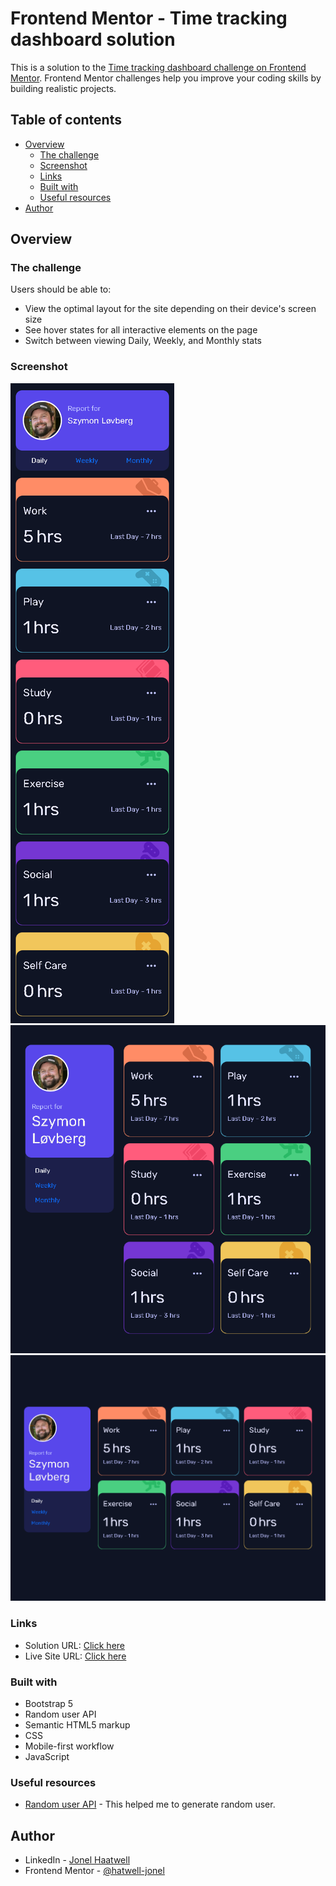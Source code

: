 # Frontend Mentor - Time tracking dashboard solution

This is a solution to the [Time tracking dashboard challenge on Frontend Mentor](https://www.frontendmentor.io/challenges/time-tracking-dashboard-UIQ7167Jw). Frontend Mentor challenges help you improve your coding skills by building realistic projects. 

## Table of contents

- [Overview](#overview)
  - [The challenge](#the-challenge)
  - [Screenshot](#screenshot)
  - [Links](#links)
  - [Built with](#built-with)
  - [Useful resources](#useful-resources)
- [Author](#author)

## Overview

### The challenge

Users should be able to:

- View the optimal layout for the site depending on their device's screen size
- See hover states for all interactive elements on the page
- Switch between viewing Daily, Weekly, and Monthly stats

### Screenshot

![small screen](./screenshots/smallScreen.png)
![medium screen](./screenshots/mediumScreen.png)
![large screen](./screenshots/largeScreen.png)


### Links

- Solution URL: [Click here](https://www.frontendmentor.io/solutions/random-user-api-bootstrap-5-vanilla-javascript-ZDzJpknOB)
- Live Site URL: [Click here](https://hatwell-jonel.github.io/frontendmentor-time-tracking-dashboard/)


### Built with

- Bootstrap 5
- Random user API
- Semantic HTML5 markup
- CSS
- Mobile-first workflow
- JavaScript


### Useful resources

- [Random user API](https://randomuser.me/) - This helped me to generate random user.

## Author

- LinkedIn - [Jonel Haatwell](https://www.linkedin.com/in/jonel-hatwell/)
- Frontend Mentor - [@hatwell-jonel](https://www.frontendmentor.io/profile/hatwell-jonel)

